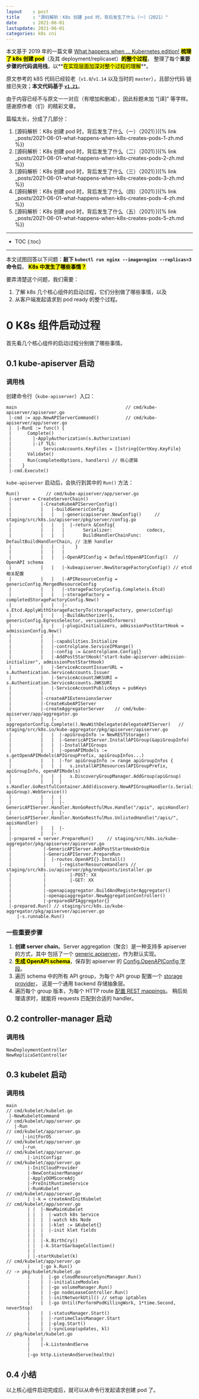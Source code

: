 ```yaml
---
layout    : post
title     : "源码解析：K8s 创建 pod 时，背后发生了什么（一）（2021）"
date      : 2021-06-01
lastupdate: 2021-06-01
categories: k8s cni
---
```


本文基于 2019 年的一篇文章
[What happens when ... Kubernetes edition!](https://github.com/jamiehannaford/what-happens-when-k8s)
**<mark>梳理了 k8s 创建 pod</mark>**（及其 deployment/replicaset）**<mark>的整个过程</mark>**，
整理了每个**重要步骤的代码调用栈**，以**<mark>在实现层面加深对整个过程的理解</mark>**。

原文参考的 k8S 代码已经较老（`v1.8`/`v1.14` 以及当时的 `master`），且部分代码
链接已失效；**本文代码基于 [`v1.21`](https://github.com/kubernetes/kubernetes/tree/v1.21.1)**。

由于内容已经不与原文一一对应（有增加和删减），因此标题未加 “[译]” 等字样。感谢原作者（们）的精彩文章。

篇幅太长，分成了几部分：

1. [源码解析：K8s 创建 pod 时，背后发生了什么（一）（2021）]({% link _posts/2021-06-01-what-happens-when-k8s-creates-pods-1-zh.md %})
1. [源码解析：K8s 创建 pod 时，背后发生了什么（二）（2021）]({% link _posts/2021-06-01-what-happens-when-k8s-creates-pods-2-zh.md %})
1. [源码解析：K8s 创建 pod 时，背后发生了什么（三）（2021）]({% link _posts/2021-06-01-what-happens-when-k8s-creates-pods-3-zh.md %})
1. [源码解析：K8s 创建 pod 时，背后发生了什么（四）（2021）]({% link _posts/2021-06-01-what-happens-when-k8s-creates-pods-4-zh.md %})
1. [源码解析：K8s 创建 pod 时，背后发生了什么（五）（2021）]({% link _posts/2021-06-01-what-happens-when-k8s-creates-pods-5-zh.md %})

----

* TOC
{:toc}

----

本文试图回答以下问题：**敲下 `kubectl run nginx --image=nginx --replicas=3` 命令后**，
**<mark>K8s 中发生了哪些事情？</mark>**

要弄清楚这个问题，我们需要：

1. 了解 k8s 几个核心组件的启动过程，它们分别做了哪些事情，以及
2. 从客户端发起请求到 pod ready 的整个过程。

# 0 K8s 组件启动过程

首先看几个核心组件的启动过程分别做了哪些事情。

## 0.1 kube-apiserver 启动

### 调用栈

创建命令行（`kube-apiserver`）入口：

```
main                                         // cmd/kube-apiserver/apiserver.go
 |-cmd := app.NewAPIServerCommand()          // cmd/kube-apiserver/app/server.go
 |  |-RunE := func() {
 |      Complete()
 |        |-ApplyAuthorization(s.Authorization)
 |        |-if TLS:
 |            ServiceAccounts.KeyFiles = []string{CertKey.KeyFile}
 |      Validate()
 |      Run(completedOptions, handlers) // 核心逻辑
 |    }
 |-cmd.Execute()
```

`kube-apiserver` 启动后，会执行到其中的 `Run()` 方法：

```
Run()          // cmd/kube-apiserver/app/server.go
 |-server = CreateServerChain()
 |           |-CreateKubeAPIServerConfig()
 |           |   |-buildGenericConfig
 |           |   |   |-genericapiserver.NewConfig()     // staging/src/k8s.io/apiserver/pkg/server/config.go
 |           |   |   |  |-return &Config{
 |           |   |   |       Serializer:             codecs,
 |           |   |   |       BuildHandlerChainFunc:  DefaultBuildHandlerChain, // 注册 handler
 |           |   |   |    } 
 |           |   |   |
 |           |   |   |-OpenAPIConfig = DefaultOpenAPIConfig()  // OpenAPI schema
 |           |   |   |-kubeapiserver.NewStorageFactoryConfig() // etcd 相关配置
 |           |   |   |-APIResourceConfig = genericConfig.MergedResourceConfig
 |           |   |   |-storageFactoryConfig.Complete(s.Etcd)
 |           |   |   |-storageFactory = completedStorageFactoryConfig.New()
 |           |   |   |-s.Etcd.ApplyWithStorageFactoryTo(storageFactory, genericConfig)
 |           |   |   |-BuildAuthorizer(s, genericConfig.EgressSelector, versionedInformers)
 |           |   |   |-pluginInitializers, admissionPostStartHook = admissionConfig.New()
 |           |   |
 |           |   |-capabilities.Initialize
 |           |   |-controlplane.ServiceIPRange()
 |           |   |-config := &controlplane.Config{}
 |           |   |-AddPostStartHook("start-kube-apiserver-admission-initializer", admissionPostStartHook)
 |           |   |-ServiceAccountIssuerURL = s.Authentication.ServiceAccounts.Issuer
 |           |   |-ServiceAccountJWKSURI = s.Authentication.ServiceAccounts.JWKSURI
 |           |   |-ServiceAccountPublicKeys = pubKeys
 |           |
 |           |-createAPIExtensionsServer
 |           |-CreateKubeAPIServer
 |           |-createAggregatorServer    // cmd/kube-apiserver/app/aggregator.go
 |           |   |-aggregatorConfig.Complete().NewWithDelegate(delegateAPIServer)   // staging/src/k8s.io/kube-aggregator/pkg/apiserver/apiserver.go
 |           |   |  |-apiGroupInfo := NewRESTStorage()
 |           |   |  |-GenericAPIServer.InstallAPIGroup(&apiGroupInfo)
 |           |   |  |-InstallAPIGroups
 |           |   |  |-openAPIModels := s.getOpenAPIModels(APIGroupPrefix, apiGroupInfos...)
 |           |   |  |-for apiGroupInfo := range apiGroupInfos {
 |           |   |  |   s.installAPIResources(APIGroupPrefix, apiGroupInfo, openAPIModels)
 |           |   |  |   s.DiscoveryGroupManager.AddGroup(apiGroup)
 |           |   |  |   s.Handler.GoRestfulContainer.Add(discovery.NewAPIGroupHandler(s.Serializer, apiGroup).WebService())
 |           |   |  |
 |           |   |  |-GenericAPIServer.Handler.NonGoRestfulMux.Handle("/apis", apisHandler)
 |           |   |  |-GenericAPIServer.Handler.NonGoRestfulMux.UnlistedHandle("/apis/", apisHandler)
 |           |   |  |-
 |           |   |-
 |-prepared = server.PrepareRun()     // staging/src/k8s.io/kube-aggregator/pkg/apiserver/apiserver.go
 |            |-GenericAPIServer.AddPostStartHookOrDie
 |            |-GenericAPIServer.PrepareRun
 |            |  |-routes.OpenAPI{}.Install()
 |            |     |-registerResourceHandlers // staging/src/k8s.io/apiserver/pkg/endpoints/installer.go
 |            |         |-POST: XX
 |            |         |-GET: XX
 |            |
 |            |-openapiaggregator.BuildAndRegisterAggregator()
 |            |-openapiaggregator.NewAggregationController()
 |            |-preparedAPIAggregator{}
 |-prepared.Run() // staging/src/k8s.io/kube-aggregator/pkg/apiserver/apiserver.go
    |-s.runnable.Run()
```

### 一些重要步骤

1. **创建 server chain**。Server aggregation（聚合）是一种支持多 apiserver 的方式，其中
   包括了一个 [generic apiserver](https://github.com/kubernetes/kubernetes/blob/v1.21.0/cmd/kube-apiserver/app/server.go#L219)，作为默认实现。
1. **<mark>生成 OpenAPI schema</mark>**，保存到 apiserver 的 [Config.OpenAPIConfig 字段](https://github.com/kubernetes/kubernetes/blob/v1.21.0/staging/src/k8s.io/apiserver/pkg/server/config.go#L167)。
1. 遍历 schema 中的所有 API group，为每个 API group 配置一个
   [storage provider](https://github.com/kubernetes/kubernetes/blob/v1.21.0/staging/src/k8s.io/kube-aggregator/pkg/apiserver/apiserver.go#L204)，
   这是一个通用 backend 存储抽象层。
1. 遍历每个 group 版本，为每个 HTTP route
   [配置 REST mappings](https://github.com/kubernetes/kubernetes/blob/v1.21.0/staging/src/k8s.io/apiserver/pkg/endpoints/groupversion.go#L92)。
   稍后处理请求时，就能将 requests 匹配到合适的 handler。

## 0.2 controller-manager 启动

### 调用栈

```
NewDeploymentController
NewReplicaSetController
```

## 0.3 kubelet 启动

### 调用栈

```
main                                                                            // cmd/kubelet/kubelet.go
 |-NewKubeletCommand                                                            // cmd/kubelet/app/server.go
   |-Run                                                                        // cmd/kubelet/app/server.go
      |-initForOS                                                               // cmd/kubelet/app/server.go
      |-run                                                                     // cmd/kubelet/app/server.go
        |-initConfigz                                                           // cmd/kubelet/app/server.go
        |-InitCloudProvider
        |-NewContainerManager
        |-ApplyOOMScoreAdj
        |-PreInitRuntimeService
        |-RunKubelet                                                            // cmd/kubelet/app/server.go
        | |-k = createAndInitKubelet                                            // cmd/kubelet/app/server.go
        | |  |-NewMainKubelet
        | |  |  |-watch k8s Service
        | |  |  |-watch k8s Node
        | |  |  |-klet := &Kubelet{}
        | |  |  |-init klet fields
        | |  |
        | |  |-k.BirthCry()
        | |  |-k.StartGarbageCollection()
        | |
        | |-startKubelet(k)                                                     // cmd/kubelet/app/server.go
        |    |-go k.Run()                                                       // -> pkg/kubelet/kubelet.go
        |    |  |-go cloudResourceSyncManager.Run()
        |    |  |-initializeModules
        |    |  |-go volumeManager.Run()
        |    |  |-go nodeLeaseController.Run()
        |    |  |-initNetworkUtil() // setup iptables
        |    |  |-go Until(PerformPodKillingWork, 1*time.Second, neverStop)
        |    |  |-statusManager.Start()
        |    |  |-runtimeClassManager.Start
        |    |  |-pleg.Start()
        |    |  |-syncLoop(updates, kl)                                         // pkg/kubelet/kubelet.go
        |    |
        |    |-k.ListenAndServe
        |
        |-go http.ListenAndServe(healthz)
```

## 0.4 小结

以上核心组件启动完成后，就可以从命令行发起请求创建 pod 了。
